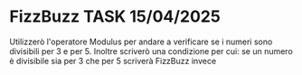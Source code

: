 # FizzBuzz TASK 15/04/2025

Utilizzerò l'operatore Modulus per andare a verificare se i numeri sono divisibili per 3 e per 5. Inoltre scriverò una condizione per cui: se un numero è divisibile sia per 3 che per 5 scriverà FizzBuzz invece
